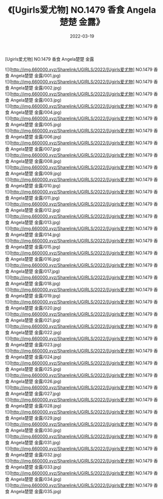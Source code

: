 ﻿---
layout: post
title:  《[Ugirls爱尤物] NO.1479 香食 Angela楚楚 金露》
date:   2022-03-19
img: http://img.660000.xyz/Sharelink/UGIRLS/2022/[Ugirls爱尤物] NO.1479 香食 Angela楚楚 金露/000.jpg
categories: [美女, 清纯, 唯美]
---

[Ugirls爱尤物] NO.1479 香食 Angela楚楚 金露

 ![](http://img.660000.xyz/Sharelink/UGIRLS/2022/[Ugirls爱尤物] NO.1479 香食 Angela楚楚 金露/001.jpg) <br>![](http://img.660000.xyz/Sharelink/UGIRLS/2022/[Ugirls爱尤物] NO.1479 香食 Angela楚楚 金露/002.jpg) <br>![](http://img.660000.xyz/Sharelink/UGIRLS/2022/[Ugirls爱尤物] NO.1479 香食 Angela楚楚 金露/003.jpg) <br>![](http://img.660000.xyz/Sharelink/UGIRLS/2022/[Ugirls爱尤物] NO.1479 香食 Angela楚楚 金露/004.jpg) <br>![](http://img.660000.xyz/Sharelink/UGIRLS/2022/[Ugirls爱尤物] NO.1479 香食 Angela楚楚 金露/005.jpg) <br>![](http://img.660000.xyz/Sharelink/UGIRLS/2022/[Ugirls爱尤物] NO.1479 香食 Angela楚楚 金露/006.jpg) <br>![](http://img.660000.xyz/Sharelink/UGIRLS/2022/[Ugirls爱尤物] NO.1479 香食 Angela楚楚 金露/007.jpg) <br>![](http://img.660000.xyz/Sharelink/UGIRLS/2022/[Ugirls爱尤物] NO.1479 香食 Angela楚楚 金露/008.jpg) <br>![](http://img.660000.xyz/Sharelink/UGIRLS/2022/[Ugirls爱尤物] NO.1479 香食 Angela楚楚 金露/009.jpg) <br>![](http://img.660000.xyz/Sharelink/UGIRLS/2022/[Ugirls爱尤物] NO.1479 香食 Angela楚楚 金露/010.jpg) <br>![](http://img.660000.xyz/Sharelink/UGIRLS/2022/[Ugirls爱尤物] NO.1479 香食 Angela楚楚 金露/011.jpg) <br>![](http://img.660000.xyz/Sharelink/UGIRLS/2022/[Ugirls爱尤物] NO.1479 香食 Angela楚楚 金露/012.jpg) <br>![](http://img.660000.xyz/Sharelink/UGIRLS/2022/[Ugirls爱尤物] NO.1479 香食 Angela楚楚 金露/013.jpg) <br>![](http://img.660000.xyz/Sharelink/UGIRLS/2022/[Ugirls爱尤物] NO.1479 香食 Angela楚楚 金露/014.jpg) <br>![](http://img.660000.xyz/Sharelink/UGIRLS/2022/[Ugirls爱尤物] NO.1479 香食 Angela楚楚 金露/015.jpg) <br>![](http://img.660000.xyz/Sharelink/UGIRLS/2022/[Ugirls爱尤物] NO.1479 香食 Angela楚楚 金露/016.jpg) <br>![](http://img.660000.xyz/Sharelink/UGIRLS/2022/[Ugirls爱尤物] NO.1479 香食 Angela楚楚 金露/017.jpg) <br>![](http://img.660000.xyz/Sharelink/UGIRLS/2022/[Ugirls爱尤物] NO.1479 香食 Angela楚楚 金露/018.jpg) <br>![](http://img.660000.xyz/Sharelink/UGIRLS/2022/[Ugirls爱尤物] NO.1479 香食 Angela楚楚 金露/019.jpg) <br>![](http://img.660000.xyz/Sharelink/UGIRLS/2022/[Ugirls爱尤物] NO.1479 香食 Angela楚楚 金露/020.jpg) <br>![](http://img.660000.xyz/Sharelink/UGIRLS/2022/[Ugirls爱尤物] NO.1479 香食 Angela楚楚 金露/021.jpg) <br>![](http://img.660000.xyz/Sharelink/UGIRLS/2022/[Ugirls爱尤物] NO.1479 香食 Angela楚楚 金露/022.jpg) <br>![](http://img.660000.xyz/Sharelink/UGIRLS/2022/[Ugirls爱尤物] NO.1479 香食 Angela楚楚 金露/023.jpg) <br>![](http://img.660000.xyz/Sharelink/UGIRLS/2022/[Ugirls爱尤物] NO.1479 香食 Angela楚楚 金露/024.jpg) <br>![](http://img.660000.xyz/Sharelink/UGIRLS/2022/[Ugirls爱尤物] NO.1479 香食 Angela楚楚 金露/025.jpg) <br>![](http://img.660000.xyz/Sharelink/UGIRLS/2022/[Ugirls爱尤物] NO.1479 香食 Angela楚楚 金露/026.jpg) <br>![](http://img.660000.xyz/Sharelink/UGIRLS/2022/[Ugirls爱尤物] NO.1479 香食 Angela楚楚 金露/027.jpg) <br>![](http://img.660000.xyz/Sharelink/UGIRLS/2022/[Ugirls爱尤物] NO.1479 香食 Angela楚楚 金露/028.jpg) <br>![](http://img.660000.xyz/Sharelink/UGIRLS/2022/[Ugirls爱尤物] NO.1479 香食 Angela楚楚 金露/029.jpg) <br>![](http://img.660000.xyz/Sharelink/UGIRLS/2022/[Ugirls爱尤物] NO.1479 香食 Angela楚楚 金露/030.jpg) <br>![](http://img.660000.xyz/Sharelink/UGIRLS/2022/[Ugirls爱尤物] NO.1479 香食 Angela楚楚 金露/031.jpg) <br>![](http://img.660000.xyz/Sharelink/UGIRLS/2022/[Ugirls爱尤物] NO.1479 香食 Angela楚楚 金露/032.jpg) <br>![](http://img.660000.xyz/Sharelink/UGIRLS/2022/[Ugirls爱尤物] NO.1479 香食 Angela楚楚 金露/033.jpg) <br>![](http://img.660000.xyz/Sharelink/UGIRLS/2022/[Ugirls爱尤物] NO.1479 香食 Angela楚楚 金露/034.jpg) <br>![](http://img.660000.xyz/Sharelink/UGIRLS/2022/[Ugirls爱尤物] NO.1479 香食 Angela楚楚 金露/035.jpg) <br>